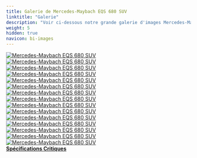 ```yaml
---
title: Galerie de Mercedes-Maybach EQS 680 SUV
linktitle: "Galerie"
description: "Voir ci-dessous notre grande galerie d'images Mercedes-Maybach EQS 680 SUV. Cliquez sur les images pour des versions haute résolution."
weight: 5
hidden: true
navicon: bi-images
---
```

<!-- markdownlint-disable MD033 -->
<div class="row" id ="my-gallery">
	<div class="pswp-grid-item col-6 col-md-4">
		<a href="https://media.evkx.net/multimedia/models/mercedes/eqs_suv/eqs_680_suv/exterior_1.jpg"
data-pswp-src="https://media.evkx.net/multimedia/models/mercedes/eqs_suv/eqs_680_suv/exterior_1.jpg"
data-pswp-width="3000"
data-pswp-height="1999" 
target="_blank">
			<img src="https://media.evkx.net/multimedia/models/mercedes/eqs_suv/eqs_680_suv/exterior_1_xst.jpg" alt="Mercedes-Maybach EQS 680 SUV" class="img-fluid " />
		</a>
	</div>
	<div class="pswp-grid-item col-6 col-md-4">
		<a href="https://media.evkx.net/multimedia/models/mercedes/eqs_suv/eqs_680_suv/exterior_2.jpg"
data-pswp-src="https://media.evkx.net/multimedia/models/mercedes/eqs_suv/eqs_680_suv/exterior_2.jpg"
data-pswp-width="3000"
data-pswp-height="2000" 
target="_blank">
			<img src="https://media.evkx.net/multimedia/models/mercedes/eqs_suv/eqs_680_suv/exterior_2_xst.jpg" alt="Mercedes-Maybach EQS 680 SUV" class="img-fluid " />
		</a>
	</div>
	<div class="pswp-grid-item col-6 col-md-4">
		<a href="https://media.evkx.net/multimedia/models/mercedes/eqs_suv/eqs_680_suv/exterior_3.jpg"
data-pswp-src="https://media.evkx.net/multimedia/models/mercedes/eqs_suv/eqs_680_suv/exterior_3.jpg"
data-pswp-width="3000"
data-pswp-height="1999" 
target="_blank">
			<img src="https://media.evkx.net/multimedia/models/mercedes/eqs_suv/eqs_680_suv/exterior_3_xst.jpg" alt="Mercedes-Maybach EQS 680 SUV" class="img-fluid " />
		</a>
	</div>
	<div class="pswp-grid-item col-6 col-md-4">
		<a href="https://media.evkx.net/multimedia/models/mercedes/eqs_suv/eqs_680_suv/exterior_4.jpg"
data-pswp-src="https://media.evkx.net/multimedia/models/mercedes/eqs_suv/eqs_680_suv/exterior_4.jpg"
data-pswp-width="3000"
data-pswp-height="1999" 
target="_blank">
			<img src="https://media.evkx.net/multimedia/models/mercedes/eqs_suv/eqs_680_suv/exterior_4_xst.jpg" alt="Mercedes-Maybach EQS 680 SUV" class="img-fluid " />
		</a>
	</div>
	<div class="pswp-grid-item col-6 col-md-4">
		<a href="https://media.evkx.net/multimedia/models/mercedes/eqs_suv/eqs_680_suv/exterior_5.jpeg"
data-pswp-src="https://media.evkx.net/multimedia/models/mercedes/eqs_suv/eqs_680_suv/exterior_5.jpeg"
data-pswp-width="3000"
data-pswp-height="2400" 
target="_blank">
			<img src="https://media.evkx.net/multimedia/models/mercedes/eqs_suv/eqs_680_suv/exterior_5_xst.jpeg" alt="Mercedes-Maybach EQS 680 SUV" class="img-fluid " />
		</a>
	</div>
	<div class="pswp-grid-item col-6 col-md-4">
		<a href="https://media.evkx.net/multimedia/models/mercedes/eqs_suv/eqs_680_suv/exterior_6.jpeg"
data-pswp-src="https://media.evkx.net/multimedia/models/mercedes/eqs_suv/eqs_680_suv/exterior_6.jpeg"
data-pswp-width="3000"
data-pswp-height="2400" 
target="_blank">
			<img src="https://media.evkx.net/multimedia/models/mercedes/eqs_suv/eqs_680_suv/exterior_6_xst.jpeg" alt="Mercedes-Maybach EQS 680 SUV" class="img-fluid " />
		</a>
	</div>
	<div class="pswp-grid-item col-6 col-md-4">
		<a href="https://media.evkx.net/multimedia/models/mercedes/eqs_suv/eqs_680_suv/frontseats_1.jpg"
data-pswp-src="https://media.evkx.net/multimedia/models/mercedes/eqs_suv/eqs_680_suv/frontseats_1.jpg"
data-pswp-width="3000"
data-pswp-height="2001" 
target="_blank">
			<img src="https://media.evkx.net/multimedia/models/mercedes/eqs_suv/eqs_680_suv/frontseats_1_xst.jpg" alt="Mercedes-Maybach EQS 680 SUV" class="img-fluid " />
		</a>
	</div>
	<div class="pswp-grid-item col-6 col-md-4">
		<a href="https://media.evkx.net/multimedia/models/mercedes/eqs_suv/eqs_680_suv/headlights_1.jpg"
data-pswp-src="https://media.evkx.net/multimedia/models/mercedes/eqs_suv/eqs_680_suv/headlights_1.jpg"
data-pswp-width="3000"
data-pswp-height="1999" 
target="_blank">
			<img src="https://media.evkx.net/multimedia/models/mercedes/eqs_suv/eqs_680_suv/headlights_1_xst.jpg" alt="Mercedes-Maybach EQS 680 SUV" class="img-fluid " />
		</a>
	</div>
	<div class="pswp-grid-item col-6 col-md-4">
		<a href="https://media.evkx.net/multimedia/models/mercedes/eqs_suv/eqs_680_suv/main_1.jpg"
data-pswp-src="https://media.evkx.net/multimedia/models/mercedes/eqs_suv/eqs_680_suv/main_1.jpg"
data-pswp-width="3000"
data-pswp-height="2120" 
target="_blank">
			<img src="https://media.evkx.net/multimedia/models/mercedes/eqs_suv/eqs_680_suv/main_1_xst.jpg" alt="Mercedes-Maybach EQS 680 SUV" class="img-fluid " />
		</a>
	</div>
	<div class="pswp-grid-item col-6 col-md-4">
		<a href="https://media.evkx.net/multimedia/models/mercedes/eqs_suv/eqs_680_suv/screens_1.jpg"
data-pswp-src="https://media.evkx.net/multimedia/models/mercedes/eqs_suv/eqs_680_suv/screens_1.jpg"
data-pswp-width="3000"
data-pswp-height="1999" 
target="_blank">
			<img src="https://media.evkx.net/multimedia/models/mercedes/eqs_suv/eqs_680_suv/screens_1_xst.jpg" alt="Mercedes-Maybach EQS 680 SUV" class="img-fluid " />
		</a>
	</div>
	<div class="pswp-grid-item col-6 col-md-4">
		<a href="https://media.evkx.net/multimedia/models/mercedes/eqs_suv/eqs_680_suv/secondrowseats_1.jpg"
data-pswp-src="https://media.evkx.net/multimedia/models/mercedes/eqs_suv/eqs_680_suv/secondrowseats_1.jpg"
data-pswp-width="3000"
data-pswp-height="1999" 
target="_blank">
			<img src="https://media.evkx.net/multimedia/models/mercedes/eqs_suv/eqs_680_suv/secondrowseats_1_xst.jpg" alt="Mercedes-Maybach EQS 680 SUV" class="img-fluid " />
		</a>
	</div>
	<div class="pswp-grid-item col-6 col-md-4">
		<a href="https://media.evkx.net/multimedia/models/mercedes/eqs_suv/eqs_680_suv/secondrowseats_2.jpg"
data-pswp-src="https://media.evkx.net/multimedia/models/mercedes/eqs_suv/eqs_680_suv/secondrowseats_2.jpg"
data-pswp-width="3000"
data-pswp-height="2001" 
target="_blank">
			<img src="https://media.evkx.net/multimedia/models/mercedes/eqs_suv/eqs_680_suv/secondrowseats_2_xst.jpg" alt="Mercedes-Maybach EQS 680 SUV" class="img-fluid " />
		</a>
	</div>
	<div class="pswp-grid-item col-6 col-md-4">
		<a href="https://media.evkx.net/multimedia/models/mercedes/eqs_suv/eqs_680_suv/secondrowseats_3.jpg"
data-pswp-src="https://media.evkx.net/multimedia/models/mercedes/eqs_suv/eqs_680_suv/secondrowseats_3.jpg"
data-pswp-width="3000"
data-pswp-height="2001" 
target="_blank">
			<img src="https://media.evkx.net/multimedia/models/mercedes/eqs_suv/eqs_680_suv/secondrowseats_3_xst.jpg" alt="Mercedes-Maybach EQS 680 SUV" class="img-fluid " />
		</a>
	</div>
	<div class="pswp-grid-item col-6 col-md-4">
		<a href="https://media.evkx.net/multimedia/models/mercedes/eqs_suv/eqs_680_suv/secondrowseats_4.jpeg"
data-pswp-src="https://media.evkx.net/multimedia/models/mercedes/eqs_suv/eqs_680_suv/secondrowseats_4.jpeg"
data-pswp-width="3000"
data-pswp-height="2400" 
target="_blank">
			<img src="https://media.evkx.net/multimedia/models/mercedes/eqs_suv/eqs_680_suv/secondrowseats_4_xst.jpeg" alt="Mercedes-Maybach EQS 680 SUV" class="img-fluid " />
		</a>
	</div>
	<div class="pswp-grid-item col-6 col-md-4">
		<a href="https://media.evkx.net/multimedia/models/mercedes/eqs_suv/eqs_680_suv/winecooler_1.jpg"
data-pswp-src="https://media.evkx.net/multimedia/models/mercedes/eqs_suv/eqs_680_suv/winecooler_1.jpg"
data-pswp-width="3000"
data-pswp-height="4500" 
target="_blank">
			<img src="https://media.evkx.net/multimedia/models/mercedes/eqs_suv/eqs_680_suv/winecooler_1_xst.jpg" alt="Mercedes-Maybach EQS 680 SUV" class="img-fluid " />
		</a>
	</div>
</div>
<script type="module">
  import PhotoSwipeLightbox from '/js/photoswipe-lightbox.esm.js';
    const lightbox = new PhotoSwipeLightbox({
       gallery: '#my-gallery',
        children: 'a',
        pswpModule: () => import('/js/photoswipe.esm.js')
    });
lightbox.init();
</script>
<div class="mt-3 mb-3">
<a href="../specifications/" class="text-decoration-none text-black">
<strong><i class="bi-arrow-left"></i> Spécifications </strong>
</a>
<a href="../reviews/" class="text-decoration-none text-black float-end">
<strong>Critiques <i class="bi-arrow-right"></i></strong>
</a>
</div>
